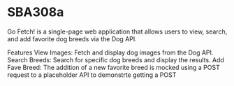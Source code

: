 # SBA308a
Go Fetch! is a single-page web application that allows users to view, search, and add favorite dog breeds via the Dog API.

Features
View Images: Fetch and display dog images from the Dog API.
Search Breeds: Search for specific dog breeds and display the results.
Add Fave Breed: The addition of a new favorite breed  is mocked using a POST request to a placeholder API to demonstrte getting a POST
